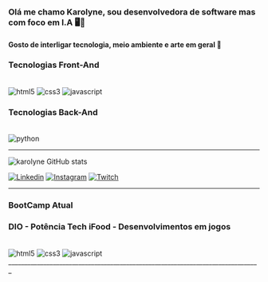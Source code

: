### Olá me chamo Karolyne, sou desenvolvedora de software mas com foco em I.A 🖥️🤖
#### Gosto de interligar tecnologia, meio ambiente e arte em geral 🎨

### Tecnologias Front-And
<div style="displey inline_block"><br/>
    <img align="center" alt="html5" src="https://img.shields.io/badge/HTML5-E34F26?style=for-the-badge&logo=html5&logoColor=white"/>
    <img align="center" alt="css3" src="https://img.shields.io/badge/CSS3-1572B6?style=for-the-badge&logo=css3&logoColor=white"/>
    <img align="center" alt="javascript" src="https://img.shields.io/badge/JavaScript-F7DF1E?style=for-the-badge&logo=javascript&logoColor=black"/>
<div>

### Tecnologias Back-And
<div style="displey inline_block"><br/>
    <img align="center" alt="python" src="https://img.shields.io/badge/Python-14354C?style=for-the-badge&logo=python&logoColor=white"/>
<div>


__________________________________________________________________________________

![karolyne GitHub stats](https://github-readme-stats.vercel.app/api?username=KarolyneTeixeiraS&show_icons=true&theme=merko)

[![Linkedin](https://img.shields.io/badge/LinkedIn-0077B5?style=for-the-badge&logo=linkedin&logoColor=white)](https://www.linkedin.com/in/karolyne-teixeira-14839129b/)
[![Instagram](https://img.shields.io/badge/Instagram-E4405F?style=for-the-badge&logo=instagram&logoColor=white)](https://www.instagram.com/karolynetexeira/)
[![Twitch](https://img.shields.io/badge/Twitch-9146FF?style=for-the-badge&logo=twitch&logoColor=white)](https://www.twitch.tv/karolyneteixeira)
______________


### BootCamp Atual
### DIO - Potência Tech iFood - Desenvolvimentos em jogos
<div style="displey inline_block"><br/>
    <img align="center" alt="html5" src="https://img.shields.io/badge/HTML5-E34F26?style=for-the-badge&logo=html5&logoColor=white"/>
    <img align="center" alt="css3" src="https://img.shields.io/badge/CSS3-1572B6?style=for-the-badge&logo=css3&logoColor=white"/>
    <img align="center" alt="javascript" src="https://img.shields.io/badge/JavaScript-F7DF1E?style=for-the-badge&logo=javascript&logoColor=black"/>
<div>
_______________________________________________________________________________
